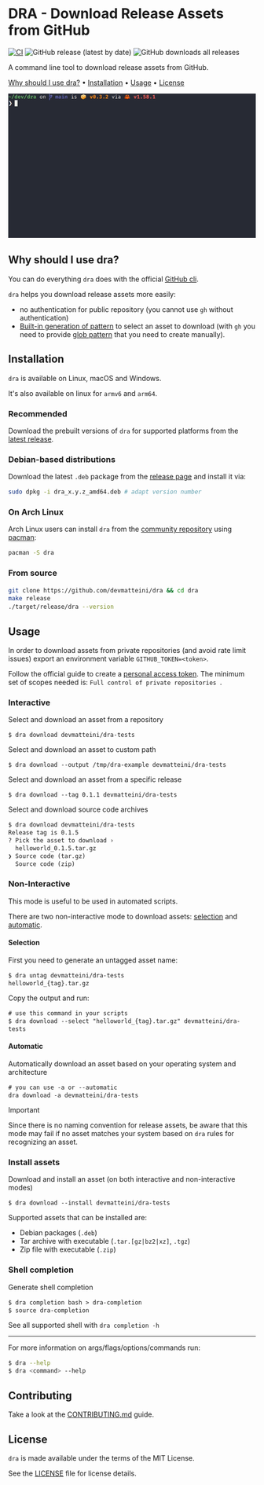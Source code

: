 # DRA - Download Release Assets from GitHub

[![CI](https://github.com/devmatteini/dra/actions/workflows/ci.yml/badge.svg?branch=main)](https://github.com/devmatteini/dra/actions/workflows/ci.yml)
![GitHub release (latest by date)](https://img.shields.io/github/v/release/devmatteini/dra)
![GitHub downloads all releases](https://img.shields.io/github/downloads/devmatteini/dra/total)

A command line tool to download release assets from GitHub.

[Why should I use dra?](#why-should-i-use-dra) •
[Installation](#installation) •
[Usage](#usage) •
[License](#license)

![dra demo](./assets/demo.gif)

## Why should I use dra?

You can do everything `dra` does with the official [GitHub cli](https://cli.github.com/).

`dra` helps you download release assets more easily:

- no authentication for public repository (you cannot use `gh` without authentication)
- [Built-in generation of pattern](#non-interactive) to select an asset to download
  (with `gh` you need to provide [glob pattern](https://cli.github.com/manual/gh_release_download) that you need to
  create manually).

## Installation

`dra` is available on Linux, macOS and Windows.

It's also available on linux for `armv6` and `arm64`.

### Recommended

Download the prebuilt versions of `dra` for supported platforms from the [latest release](https://github.com/devmatteini/dra/releases/latest).

### Debian-based distributions

Download the latest `.deb` package from the [release page](https://github.com/devmatteini/dra/releases/latest) and
install it via:

```bash
sudo dpkg -i dra_x.y.z_amd64.deb # adapt version number
```

### On Arch Linux

Arch Linux users can install `dra` from the [community repository](https://archlinux.org/packages/community/x86_64/dra/) using [pacman](https://wiki.archlinux.org/title/Pacman):

```bash
pacman -S dra
```

### From source

```bash
git clone https://github.com/devmatteini/dra && cd dra
make release
./target/release/dra --version
```

## Usage

In order to download assets from private repositories (and avoid rate limit issues) export an environment variable `GITHUB_TOKEN=<token>`.

Follow the official guide to create
a [personal access token](https://docs.github.com/en/authentication/keeping-your-account-and-data-secure/creating-a-personal-access-token).
The minimum set of scopes needed is: `Full control of private repositories `.

### Interactive

Select and download an asset from a repository

```
$ dra download devmatteini/dra-tests
```

Select and download an asset to custom path

```
$ dra download --output /tmp/dra-example devmatteini/dra-tests
```

Select and download an asset from a specific release

```
$ dra download --tag 0.1.1 devmatteini/dra-tests
```

Select and download source code archives

```
$ dra download devmatteini/dra-tests
Release tag is 0.1.5
? Pick the asset to download ›
  helloworld_0.1.5.tar.gz
❯ Source code (tar.gz)
  Source code (zip)
```

### Non-Interactive

This mode is useful to be used in automated scripts.

There are two non-interactive mode to download assets: [selection](#selection) and [automatic](#automatic).

#### Selection

First you need to generate an untagged asset name:

```
$ dra untag devmatteini/dra-tests
helloworld_{tag}.tar.gz
```

Copy the output and run:

```shell
# use this command in your scripts
$ dra download --select "helloworld_{tag}.tar.gz" devmatteini/dra-tests
```

#### Automatic

Automatically download an asset based on your operating system and architecture

```shell
# you can use -a or --automatic
dra download -a devmatteini/dra-tests
```

> [!IMPORTANT]
> Since there is no naming convention for release assets,
> be aware that this mode may fail if no asset matches your system based on `dra` rules for recognizing an asset.

### Install assets

Download and install an asset (on both interactive and non-interactive modes)

```
$ dra download --install devmatteini/dra-tests
```

Supported assets that can be installed are:

- Debian packages (`.deb`)
- Tar archive with executable (`.tar.[gz|bz2|xz]`, `.tgz`)
- Zip file with executable (`.zip`)

### Shell completion

Generate shell completion

```
$ dra completion bash > dra-completion
$ source dra-completion
```

See all supported shell with `dra completion -h`

---

For more information on args/flags/options/commands run:

```bash
$ dra --help
$ dra <command> --help
```

## Contributing

Take a look at the [CONTRIBUTING.md](CONTRIBUTING.md) guide.

## License

`dra` is made available under the terms of the MIT License.

See the [LICENSE](LICENSE) file for license details.
